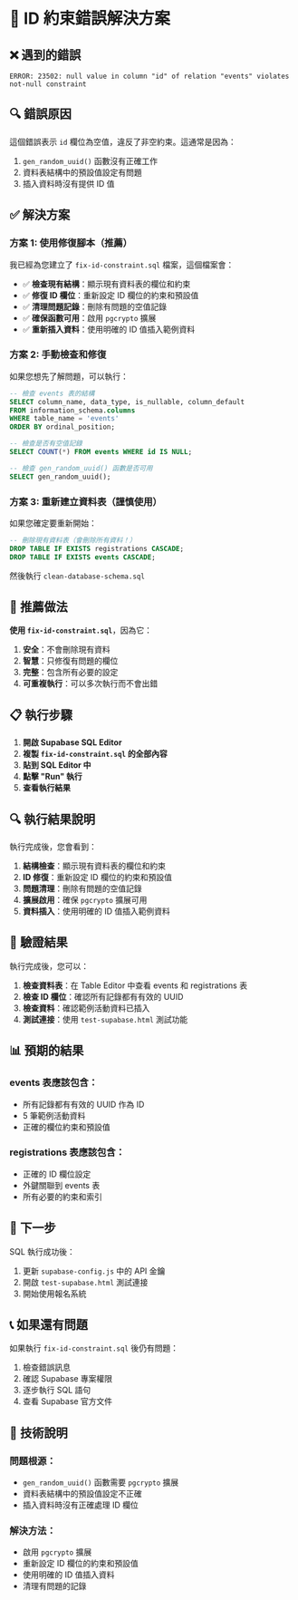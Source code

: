 # 🔧 ID 約束錯誤解決方案

## ❌ 遇到的錯誤

```
ERROR: 23502: null value in column "id" of relation "events" violates not-null constraint
```

## 🔍 錯誤原因

這個錯誤表示 `id` 欄位為空值，違反了非空約束。這通常是因為：

1. `gen_random_uuid()` 函數沒有正確工作
2. 資料表結構中的預設值設定有問題
3. 插入資料時沒有提供 ID 值

## ✅ 解決方案

### 方案 1: 使用修復腳本（推薦）

我已經為您建立了 `fix-id-constraint.sql` 檔案，這個檔案會：

- ✅ **檢查現有結構**：顯示現有資料表的欄位和約束
- ✅ **修復 ID 欄位**：重新設定 ID 欄位的約束和預設值
- ✅ **清理問題記錄**：刪除有問題的空值記錄
- ✅ **確保函數可用**：啟用 `pgcrypto` 擴展
- ✅ **重新插入資料**：使用明確的 ID 值插入範例資料

### 方案 2: 手動檢查和修復

如果您想先了解問題，可以執行：

```sql
-- 檢查 events 表的結構
SELECT column_name, data_type, is_nullable, column_default
FROM information_schema.columns
WHERE table_name = 'events'
ORDER BY ordinal_position;

-- 檢查是否有空值記錄
SELECT COUNT(*) FROM events WHERE id IS NULL;

-- 檢查 gen_random_uuid() 函數是否可用
SELECT gen_random_uuid();
```

### 方案 3: 重新建立資料表（謹慎使用）

如果您確定要重新開始：

```sql
-- 刪除現有資料表（會刪除所有資料！）
DROP TABLE IF EXISTS registrations CASCADE;
DROP TABLE IF EXISTS events CASCADE;
```

然後執行 `clean-database-schema.sql`

## 🎯 推薦做法

**使用 `fix-id-constraint.sql`**，因為它：

1. **安全**：不會刪除現有資料
2. **智慧**：只修復有問題的欄位
3. **完整**：包含所有必要的設定
4. **可重複執行**：可以多次執行而不會出錯

## 📋 執行步驟

1. **開啟 Supabase SQL Editor**
2. **複製 `fix-id-constraint.sql` 的全部內容**
3. **貼到 SQL Editor 中**
4. **點擊 "Run" 執行**
5. **查看執行結果**

## 🔍 執行結果說明

執行完成後，您會看到：

1. **結構檢查**：顯示現有資料表的欄位和約束
2. **ID 修復**：重新設定 ID 欄位的約束和預設值
3. **問題清理**：刪除有問題的空值記錄
4. **擴展啟用**：確保 `pgcrypto` 擴展可用
5. **資料插入**：使用明確的 ID 值插入範例資料

## 🚀 驗證結果

執行完成後，您可以：

1. **檢查資料表**：在 Table Editor 中查看 events 和 registrations 表
2. **檢查 ID 欄位**：確認所有記錄都有有效的 UUID
3. **檢查資料**：確認範例活動資料已插入
4. **測試連接**：使用 `test-supabase.html` 測試功能

## 📊 預期的結果

### events 表應該包含：
- 所有記錄都有有效的 UUID 作為 ID
- 5 筆範例活動資料
- 正確的欄位約束和預設值

### registrations 表應該包含：
- 正確的 ID 欄位設定
- 外鍵關聯到 events 表
- 所有必要的約束和索引

## 🎉 下一步

SQL 執行成功後：
1. 更新 `supabase-config.js` 中的 API 金鑰
2. 開啟 `test-supabase.html` 測試連接
3. 開始使用報名系統

## 📞 如果還有問題

如果執行 `fix-id-constraint.sql` 後仍有問題：
1. 檢查錯誤訊息
2. 確認 Supabase 專案權限
3. 逐步執行 SQL 語句
4. 查看 Supabase 官方文件

## 🔧 技術說明

### 問題根源：
- `gen_random_uuid()` 函數需要 `pgcrypto` 擴展
- 資料表結構中的預設值設定不正確
- 插入資料時沒有正確處理 ID 欄位

### 解決方法：
- 啟用 `pgcrypto` 擴展
- 重新設定 ID 欄位的約束和預設值
- 使用明確的 ID 值插入資料
- 清理有問題的記錄


